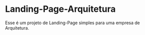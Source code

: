 # Landing-Page-Arquitetura
Esse é um projeto de Landing-Page simples para uma empresa de Arquitetura.
